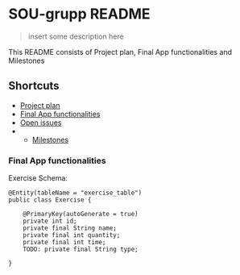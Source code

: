 # SOU-grupp README
> insert some description here

This README consists of Project plan, Final App functionalities and Milestones

## Shortcuts
- [Project plan](https://github.com/joonasoispuu/SOU-grupp/projects/1)
- [Final App functionalities](https://github.com/joonasoispuu/SOU-grupp/issues/19)
- [Open issues](https://github.com/joonasoispuu/SOU-grupp/milestones/Final%20App%20functionalities)
- - [Milestones](https://github.com/joonasoispuu/SOU-grupp/milestones)


### Final App functionalities
Exercise Schema:
```
@Entity(tableName = "exercise_table")
public class Exercise {

    @PrimaryKey(autoGenerate = true)
    private int id;
    private final String name;
    private final int quantity;
    private final int time;
    TODO: private final String type;

}
```

### 
